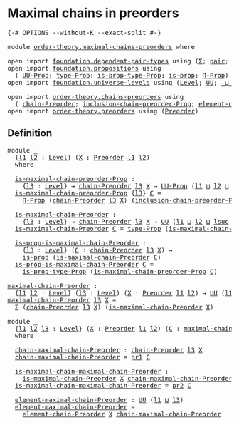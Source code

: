 # Maximal chains in preorders

<pre class="Agda"><a id="40" class="Symbol">{-#</a> <a id="44" class="Keyword">OPTIONS</a> <a id="52" class="Pragma">--without-K</a> <a id="64" class="Pragma">--exact-split</a> <a id="78" class="Symbol">#-}</a>

<a id="83" class="Keyword">module</a> <a id="90" href="order-theory.maximal-chains-preorders.html" class="Module">order-theory.maximal-chains-preorders</a> <a id="128" class="Keyword">where</a>

<a id="135" class="Keyword">open</a> <a id="140" class="Keyword">import</a> <a id="147" href="foundation.dependent-pair-types.html" class="Module">foundation.dependent-pair-types</a> <a id="179" class="Keyword">using</a> <a id="185" class="Symbol">(</a><a id="186" href="foundation-core.dependent-pair-types.html#502" class="Record">Σ</a><a id="187" class="Symbol">;</a> <a id="189" href="foundation-core.dependent-pair-types.html#575" class="InductiveConstructor">pair</a><a id="193" class="Symbol">;</a> <a id="195" href="foundation-core.dependent-pair-types.html#592" class="Field">pr1</a><a id="198" class="Symbol">;</a> <a id="200" href="foundation-core.dependent-pair-types.html#604" class="Field">pr2</a><a id="203" class="Symbol">)</a>
<a id="205" class="Keyword">open</a> <a id="210" class="Keyword">import</a> <a id="217" href="foundation.propositions.html" class="Module">foundation.propositions</a> <a id="241" class="Keyword">using</a>
  <a id="249" class="Symbol">(</a> <a id="251" href="foundation-core.propositions.html#1380" class="Function">UU-Prop</a><a id="258" class="Symbol">;</a> <a id="260" href="foundation-core.propositions.html#1482" class="Function">type-Prop</a><a id="269" class="Symbol">;</a> <a id="271" href="foundation-core.propositions.html#1549" class="Function">is-prop-type-Prop</a><a id="288" class="Symbol">;</a> <a id="290" href="foundation-core.propositions.html#1295" class="Function">is-prop</a><a id="297" class="Symbol">;</a> <a id="299" href="foundation-core.propositions.html#6683" class="Function">Π-Prop</a><a id="305" class="Symbol">)</a>
<a id="307" class="Keyword">open</a> <a id="312" class="Keyword">import</a> <a id="319" href="foundation.universe-levels.html" class="Module">foundation.universe-levels</a> <a id="346" class="Keyword">using</a> <a id="352" class="Symbol">(</a><a id="353" href="Agda.Primitive.html#597" class="Postulate">Level</a><a id="358" class="Symbol">;</a> <a id="360" href="foundation-core.universe-levels.html#222" class="Primitive">UU</a><a id="362" class="Symbol">;</a> <a id="364" href="Agda.Primitive.html#810" class="Primitive Operator">_⊔_</a><a id="367" class="Symbol">;</a> <a id="369" href="Agda.Primitive.html#780" class="Primitive">lsuc</a><a id="373" class="Symbol">)</a>

<a id="376" class="Keyword">open</a> <a id="381" class="Keyword">import</a> <a id="388" href="order-theory.chains-preorders.html" class="Module">order-theory.chains-preorders</a> <a id="418" class="Keyword">using</a>
  <a id="426" class="Symbol">(</a> <a id="428" href="order-theory.chains-preorders.html#1300" class="Function">chain-Preorder</a><a id="442" class="Symbol">;</a> <a id="444" href="order-theory.chains-preorders.html#1836" class="Function">inclusion-chain-preorder-Prop</a><a id="473" class="Symbol">;</a> <a id="475" href="order-theory.chains-preorders.html#1668" class="Function">element-chain-Preorder</a><a id="497" class="Symbol">)</a>
<a id="499" class="Keyword">open</a> <a id="504" class="Keyword">import</a> <a id="511" href="order-theory.preorders.html" class="Module">order-theory.preorders</a> <a id="534" class="Keyword">using</a> <a id="540" class="Symbol">(</a><a id="541" href="order-theory.preorders.html#531" class="Function">Preorder</a><a id="549" class="Symbol">)</a>
</pre>
## Definition

<pre class="Agda">
<a id="580" class="Keyword">module</a> <a id="587" href="order-theory.maximal-chains-preorders.html#587" class="Module">_</a>
  <a id="591" class="Symbol">{</a><a id="592" href="order-theory.maximal-chains-preorders.html#592" class="Bound">l1</a> <a id="595" href="order-theory.maximal-chains-preorders.html#595" class="Bound">l2</a> <a id="598" class="Symbol">:</a> <a id="600" href="Agda.Primitive.html#597" class="Postulate">Level</a><a id="605" class="Symbol">}</a> <a id="607" class="Symbol">(</a><a id="608" href="order-theory.maximal-chains-preorders.html#608" class="Bound">X</a> <a id="610" class="Symbol">:</a> <a id="612" href="order-theory.preorders.html#531" class="Function">Preorder</a> <a id="621" href="order-theory.maximal-chains-preorders.html#592" class="Bound">l1</a> <a id="624" href="order-theory.maximal-chains-preorders.html#595" class="Bound">l2</a><a id="626" class="Symbol">)</a>
  <a id="630" class="Keyword">where</a>
  
  <a id="641" href="order-theory.maximal-chains-preorders.html#641" class="Function">is-maximal-chain-preorder-Prop</a> <a id="672" class="Symbol">:</a>
    <a id="678" class="Symbol">{</a><a id="679" href="order-theory.maximal-chains-preorders.html#679" class="Bound">l3</a> <a id="682" class="Symbol">:</a> <a id="684" href="Agda.Primitive.html#597" class="Postulate">Level</a><a id="689" class="Symbol">}</a> <a id="691" class="Symbol">→</a> <a id="693" href="order-theory.chains-preorders.html#1300" class="Function">chain-Preorder</a> <a id="708" href="order-theory.maximal-chains-preorders.html#679" class="Bound">l3</a> <a id="711" href="order-theory.maximal-chains-preorders.html#608" class="Bound">X</a> <a id="713" class="Symbol">→</a> <a id="715" href="foundation-core.propositions.html#1380" class="Function">UU-Prop</a> <a id="723" class="Symbol">(</a><a id="724" href="order-theory.maximal-chains-preorders.html#592" class="Bound">l1</a> <a id="727" href="Agda.Primitive.html#810" class="Primitive Operator">⊔</a> <a id="729" href="order-theory.maximal-chains-preorders.html#595" class="Bound">l2</a> <a id="732" href="Agda.Primitive.html#810" class="Primitive Operator">⊔</a> <a id="734" href="Agda.Primitive.html#780" class="Primitive">lsuc</a> <a id="739" href="order-theory.maximal-chains-preorders.html#679" class="Bound">l3</a><a id="741" class="Symbol">)</a>
  <a id="745" href="order-theory.maximal-chains-preorders.html#641" class="Function">is-maximal-chain-preorder-Prop</a> <a id="776" class="Symbol">{</a><a id="777" href="order-theory.maximal-chains-preorders.html#777" class="Bound">l3</a><a id="779" class="Symbol">}</a> <a id="781" href="order-theory.maximal-chains-preorders.html#781" class="Bound">C</a> <a id="783" class="Symbol">=</a>
    <a id="789" href="foundation-core.propositions.html#6683" class="Function">Π-Prop</a> <a id="796" class="Symbol">(</a><a id="797" href="order-theory.chains-preorders.html#1300" class="Function">chain-Preorder</a> <a id="812" href="order-theory.maximal-chains-preorders.html#777" class="Bound">l3</a> <a id="815" href="order-theory.maximal-chains-preorders.html#608" class="Bound">X</a><a id="816" class="Symbol">)</a> <a id="818" class="Symbol">(</a><a id="819" href="order-theory.chains-preorders.html#1836" class="Function">inclusion-chain-preorder-Prop</a> <a id="849" href="order-theory.maximal-chains-preorders.html#608" class="Bound">X</a> <a id="851" href="order-theory.maximal-chains-preorders.html#781" class="Bound">C</a><a id="852" class="Symbol">)</a>

  <a id="857" href="order-theory.maximal-chains-preorders.html#857" class="Function">is-maximal-chain-Preorder</a> <a id="883" class="Symbol">:</a>
    <a id="889" class="Symbol">{</a><a id="890" href="order-theory.maximal-chains-preorders.html#890" class="Bound">l3</a> <a id="893" class="Symbol">:</a> <a id="895" href="Agda.Primitive.html#597" class="Postulate">Level</a><a id="900" class="Symbol">}</a> <a id="902" class="Symbol">→</a> <a id="904" href="order-theory.chains-preorders.html#1300" class="Function">chain-Preorder</a> <a id="919" href="order-theory.maximal-chains-preorders.html#890" class="Bound">l3</a> <a id="922" href="order-theory.maximal-chains-preorders.html#608" class="Bound">X</a> <a id="924" class="Symbol">→</a> <a id="926" href="foundation-core.universe-levels.html#222" class="Primitive">UU</a> <a id="929" class="Symbol">(</a><a id="930" href="order-theory.maximal-chains-preorders.html#592" class="Bound">l1</a> <a id="933" href="Agda.Primitive.html#810" class="Primitive Operator">⊔</a> <a id="935" href="order-theory.maximal-chains-preorders.html#595" class="Bound">l2</a> <a id="938" href="Agda.Primitive.html#810" class="Primitive Operator">⊔</a> <a id="940" href="Agda.Primitive.html#780" class="Primitive">lsuc</a> <a id="945" href="order-theory.maximal-chains-preorders.html#890" class="Bound">l3</a><a id="947" class="Symbol">)</a>
  <a id="951" href="order-theory.maximal-chains-preorders.html#857" class="Function">is-maximal-chain-Preorder</a> <a id="977" href="order-theory.maximal-chains-preorders.html#977" class="Bound">C</a> <a id="979" class="Symbol">=</a> <a id="981" href="foundation-core.propositions.html#1482" class="Function">type-Prop</a> <a id="991" class="Symbol">(</a><a id="992" href="order-theory.maximal-chains-preorders.html#641" class="Function">is-maximal-chain-preorder-Prop</a> <a id="1023" href="order-theory.maximal-chains-preorders.html#977" class="Bound">C</a><a id="1024" class="Symbol">)</a>

  <a id="1029" href="order-theory.maximal-chains-preorders.html#1029" class="Function">is-prop-is-maximal-chain-Preorder</a> <a id="1063" class="Symbol">:</a>
    <a id="1069" class="Symbol">{</a><a id="1070" href="order-theory.maximal-chains-preorders.html#1070" class="Bound">l3</a> <a id="1073" class="Symbol">:</a> <a id="1075" href="Agda.Primitive.html#597" class="Postulate">Level</a><a id="1080" class="Symbol">}</a> <a id="1082" class="Symbol">(</a><a id="1083" href="order-theory.maximal-chains-preorders.html#1083" class="Bound">C</a> <a id="1085" class="Symbol">:</a> <a id="1087" href="order-theory.chains-preorders.html#1300" class="Function">chain-Preorder</a> <a id="1102" href="order-theory.maximal-chains-preorders.html#1070" class="Bound">l3</a> <a id="1105" href="order-theory.maximal-chains-preorders.html#608" class="Bound">X</a><a id="1106" class="Symbol">)</a> <a id="1108" class="Symbol">→</a>
    <a id="1114" href="foundation-core.propositions.html#1295" class="Function">is-prop</a> <a id="1122" class="Symbol">(</a><a id="1123" href="order-theory.maximal-chains-preorders.html#857" class="Function">is-maximal-chain-Preorder</a> <a id="1149" href="order-theory.maximal-chains-preorders.html#1083" class="Bound">C</a><a id="1150" class="Symbol">)</a>
  <a id="1154" href="order-theory.maximal-chains-preorders.html#1029" class="Function">is-prop-is-maximal-chain-Preorder</a> <a id="1188" href="order-theory.maximal-chains-preorders.html#1188" class="Bound">C</a> <a id="1190" class="Symbol">=</a>
    <a id="1196" href="foundation-core.propositions.html#1549" class="Function">is-prop-type-Prop</a> <a id="1214" class="Symbol">(</a><a id="1215" href="order-theory.maximal-chains-preorders.html#641" class="Function">is-maximal-chain-preorder-Prop</a> <a id="1246" href="order-theory.maximal-chains-preorders.html#1188" class="Bound">C</a><a id="1247" class="Symbol">)</a>

<a id="maximal-chain-Preorder"></a><a id="1250" href="order-theory.maximal-chains-preorders.html#1250" class="Function">maximal-chain-Preorder</a> <a id="1273" class="Symbol">:</a>
  <a id="1277" class="Symbol">{</a><a id="1278" href="order-theory.maximal-chains-preorders.html#1278" class="Bound">l1</a> <a id="1281" href="order-theory.maximal-chains-preorders.html#1281" class="Bound">l2</a> <a id="1284" class="Symbol">:</a> <a id="1286" href="Agda.Primitive.html#597" class="Postulate">Level</a><a id="1291" class="Symbol">}</a> <a id="1293" class="Symbol">(</a><a id="1294" href="order-theory.maximal-chains-preorders.html#1294" class="Bound">l3</a> <a id="1297" class="Symbol">:</a> <a id="1299" href="Agda.Primitive.html#597" class="Postulate">Level</a><a id="1304" class="Symbol">)</a> <a id="1306" class="Symbol">(</a><a id="1307" href="order-theory.maximal-chains-preorders.html#1307" class="Bound">X</a> <a id="1309" class="Symbol">:</a> <a id="1311" href="order-theory.preorders.html#531" class="Function">Preorder</a> <a id="1320" href="order-theory.maximal-chains-preorders.html#1278" class="Bound">l1</a> <a id="1323" href="order-theory.maximal-chains-preorders.html#1281" class="Bound">l2</a><a id="1325" class="Symbol">)</a> <a id="1327" class="Symbol">→</a> <a id="1329" href="foundation-core.universe-levels.html#222" class="Primitive">UU</a> <a id="1332" class="Symbol">(</a><a id="1333" href="order-theory.maximal-chains-preorders.html#1278" class="Bound">l1</a> <a id="1336" href="Agda.Primitive.html#810" class="Primitive Operator">⊔</a> <a id="1338" href="order-theory.maximal-chains-preorders.html#1281" class="Bound">l2</a> <a id="1341" href="Agda.Primitive.html#810" class="Primitive Operator">⊔</a> <a id="1343" href="Agda.Primitive.html#780" class="Primitive">lsuc</a> <a id="1348" href="order-theory.maximal-chains-preorders.html#1294" class="Bound">l3</a><a id="1350" class="Symbol">)</a>
<a id="1352" href="order-theory.maximal-chains-preorders.html#1250" class="Function">maximal-chain-Preorder</a> <a id="1375" href="order-theory.maximal-chains-preorders.html#1375" class="Bound">l3</a> <a id="1378" href="order-theory.maximal-chains-preorders.html#1378" class="Bound">X</a> <a id="1380" class="Symbol">=</a>
  <a id="1384" href="foundation-core.dependent-pair-types.html#502" class="Record">Σ</a> <a id="1386" class="Symbol">(</a><a id="1387" href="order-theory.chains-preorders.html#1300" class="Function">chain-Preorder</a> <a id="1402" href="order-theory.maximal-chains-preorders.html#1375" class="Bound">l3</a> <a id="1405" href="order-theory.maximal-chains-preorders.html#1378" class="Bound">X</a><a id="1406" class="Symbol">)</a> <a id="1408" class="Symbol">(</a><a id="1409" href="order-theory.maximal-chains-preorders.html#857" class="Function">is-maximal-chain-Preorder</a> <a id="1435" href="order-theory.maximal-chains-preorders.html#1378" class="Bound">X</a><a id="1436" class="Symbol">)</a>

<a id="1439" class="Keyword">module</a> <a id="1446" href="order-theory.maximal-chains-preorders.html#1446" class="Module">_</a>
  <a id="1450" class="Symbol">{</a><a id="1451" href="order-theory.maximal-chains-preorders.html#1451" class="Bound">l1</a> <a id="1454" href="order-theory.maximal-chains-preorders.html#1454" class="Bound">l2</a> <a id="1457" href="order-theory.maximal-chains-preorders.html#1457" class="Bound">l3</a> <a id="1460" class="Symbol">:</a> <a id="1462" href="Agda.Primitive.html#597" class="Postulate">Level</a><a id="1467" class="Symbol">}</a> <a id="1469" class="Symbol">(</a><a id="1470" href="order-theory.maximal-chains-preorders.html#1470" class="Bound">X</a> <a id="1472" class="Symbol">:</a> <a id="1474" href="order-theory.preorders.html#531" class="Function">Preorder</a> <a id="1483" href="order-theory.maximal-chains-preorders.html#1451" class="Bound">l1</a> <a id="1486" href="order-theory.maximal-chains-preorders.html#1454" class="Bound">l2</a><a id="1488" class="Symbol">)</a> <a id="1490" class="Symbol">(</a><a id="1491" href="order-theory.maximal-chains-preorders.html#1491" class="Bound">C</a> <a id="1493" class="Symbol">:</a> <a id="1495" href="order-theory.maximal-chains-preorders.html#1250" class="Function">maximal-chain-Preorder</a> <a id="1518" href="order-theory.maximal-chains-preorders.html#1457" class="Bound">l3</a> <a id="1521" href="order-theory.maximal-chains-preorders.html#1470" class="Bound">X</a><a id="1522" class="Symbol">)</a>
  <a id="1526" class="Keyword">where</a>

  <a id="1535" href="order-theory.maximal-chains-preorders.html#1535" class="Function">chain-maximal-chain-Preorder</a> <a id="1564" class="Symbol">:</a> <a id="1566" href="order-theory.chains-preorders.html#1300" class="Function">chain-Preorder</a> <a id="1581" href="order-theory.maximal-chains-preorders.html#1457" class="Bound">l3</a> <a id="1584" href="order-theory.maximal-chains-preorders.html#1470" class="Bound">X</a>
  <a id="1588" href="order-theory.maximal-chains-preorders.html#1535" class="Function">chain-maximal-chain-Preorder</a> <a id="1617" class="Symbol">=</a> <a id="1619" href="foundation-core.dependent-pair-types.html#592" class="Field">pr1</a> <a id="1623" href="order-theory.maximal-chains-preorders.html#1491" class="Bound">C</a>

  <a id="1628" href="order-theory.maximal-chains-preorders.html#1628" class="Function">is-maximal-chain-maximal-chain-Preorder</a> <a id="1668" class="Symbol">:</a>
    <a id="1674" href="order-theory.maximal-chains-preorders.html#857" class="Function">is-maximal-chain-Preorder</a> <a id="1700" href="order-theory.maximal-chains-preorders.html#1470" class="Bound">X</a> <a id="1702" href="order-theory.maximal-chains-preorders.html#1535" class="Function">chain-maximal-chain-Preorder</a>
  <a id="1733" href="order-theory.maximal-chains-preorders.html#1628" class="Function">is-maximal-chain-maximal-chain-Preorder</a> <a id="1773" class="Symbol">=</a> <a id="1775" href="foundation-core.dependent-pair-types.html#604" class="Field">pr2</a> <a id="1779" href="order-theory.maximal-chains-preorders.html#1491" class="Bound">C</a>

  <a id="1784" href="order-theory.maximal-chains-preorders.html#1784" class="Function">element-maximal-chain-Preorder</a> <a id="1815" class="Symbol">:</a> <a id="1817" href="foundation-core.universe-levels.html#222" class="Primitive">UU</a> <a id="1820" class="Symbol">(</a><a id="1821" href="order-theory.maximal-chains-preorders.html#1451" class="Bound">l1</a> <a id="1824" href="Agda.Primitive.html#810" class="Primitive Operator">⊔</a> <a id="1826" href="order-theory.maximal-chains-preorders.html#1457" class="Bound">l3</a><a id="1828" class="Symbol">)</a>
  <a id="1832" href="order-theory.maximal-chains-preorders.html#1784" class="Function">element-maximal-chain-Preorder</a> <a id="1863" class="Symbol">=</a>
    <a id="1869" href="order-theory.chains-preorders.html#1668" class="Function">element-chain-Preorder</a> <a id="1892" href="order-theory.maximal-chains-preorders.html#1470" class="Bound">X</a> <a id="1894" href="order-theory.maximal-chains-preorders.html#1535" class="Function">chain-maximal-chain-Preorder</a>
</pre>